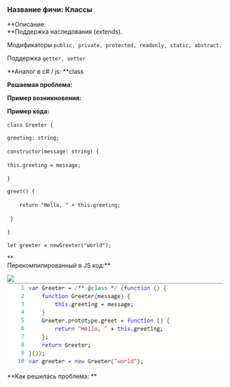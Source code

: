 ### **Название фичи: Классы**

**Описание:        
**Поддержка наследования \(extends\).

Модификаторы `public, private, protected, readonly, static, abstract.`

Поддержка `getter, setter`

**Аналог в c\# / js: **class

**Решаемая проблема:**

**Пример возникновения:**

**Пример кода:**

`class Greeter {`

```
greeting: string;

constructor(message: string) {

this.greeting = message;
```

`}`

```
greet() {

    return "Hello, " + this.greeting;

 }
```

`}`

`let greeter = newGreeter("world");`

**  
Перекомпилированный в JS код:**

![](file:///C:\Users\MPCHEL~1\AppData\Local\Temp\msohtmlclip1\01\clip_image001.png)![](/assets/saimport.png)

**Как решилась проблема: **

